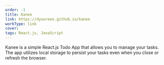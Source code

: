 ```yaml
---
order: -1
title: Kanee
link: https://dyooreen.github.io/kanee
workType: link
cover:
tags: React.js, JavaScript
---
```


Kanee is a simple React.js Todo App that allows you to manage your tasks. The app utilizes local storage to persist your tasks even when you close or refresh the browser.
